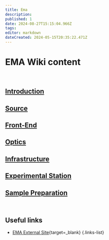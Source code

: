 ```yaml
---
title: Ema
description: 
published: 1
date: 2024-08-27T15:15:04.966Z
tags: 
editor: markdown
dateCreated: 2024-05-15T20:35:22.471Z
---
```


# EMA Wiki content

<br>

## [Introduction](/Beamlines/Ema/ema_intro)

## [Source](/Beamlines/Ema/ema_source)

## [Front-End](/Beamlines/Ema/ema_frontend)

## [Optics](/Beamlines/Ema/ema_optics)

## [Infrastructure](/Beamlines/Ema/ema_infra)

## [Experimental Station](/Beamlines/Ema/ema_exp_station)

## [Sample Preparation](/Beamlines/Ema/ema_sample_prep)

<br>


## Useful links

- [EMA External Site](https://lnls.cnpem.br/grupos/ema/){target=_blank}
{.links-list}